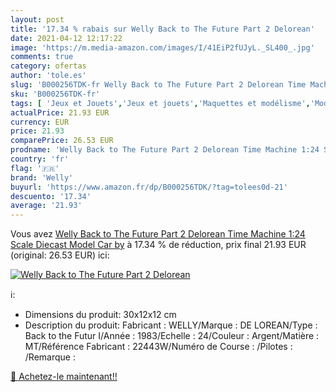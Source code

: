 ```yaml
---
layout: post
title: '17.34 % rabais sur Welly Back to The Future Part 2 Delorean'
date: 2021-04-12 12:17:22
image: 'https://m.media-amazon.com/images/I/41EiP2fUJyL._SL400_.jpg'
comments: true
category: ofertas
author: 'tole.es'
slug: 'B000256TDK-fr Welly Back to The Future Part 2 Delorean Time Machine 1:24...'
sku: 'B000256TDK-fr'
tags: [ 'Jeux et Jouets','Jeux et jouets','Maquettes et modélisme','Modèles préfabriqués à léchelle de véhicules à moteur','Modèles à léchelle','Répliques miniatures préfabriquées','welly', ]
actualPrice: 21.93 EUR
currency: EUR
price: 21.93
comparePrice: 26.53 EUR
prodname: 'Welly Back to The Future Part 2 Delorean Time Machine 1:24 Scale Diecast Model Car by'
country: 'fr'
flag: '🇫🇷'
brand: 'Welly'
buyurl: 'https://www.amazon.fr/dp/B000256TDK/?tag=tolees0d-21'
descuento: '17.34'
average: '21.93'
---
```


Vous avez [Welly Back to The Future Part 2 Delorean Time Machine 1:24 Scale Diecast Model Car by](https://www.amazon.fr/dp/B000256TDK/?tag=tolees0d-21)  à  17.34 % de réduction, prix final  21.93 EUR (original: 26.53 EUR) ici:

[![Welly Back to The Future Part 2 Delorean](https://m.media-amazon.com/images/I/41EiP2fUJyL._SL400_.jpg)](https://www.amazon.fr/dp/B000256TDK/?tag=tolees0d-21)

ℹ️:

- Dimensions du produit: 30x12x12 cm
- Description du produit: Fabricant : WELLY/Marque : DE LOREAN/Type : Back to the Futur I/Année : 1983/Echelle : 24/Couleur : Argent/Matière : MT/Référence Fabricant : 22443W/Numéro de Course : /Pilotes : /Remarque :

[🛒 Achetez-le maintenant!!](https://www.amazon.fr/dp/B000256TDK/?tag=tolees0d-21)

